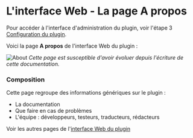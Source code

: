 # L'interface Web - La page A propos

Pour accéder à l'interface d'administration du plugin, voir l'étape 3 [Configuration du plugin](Configuration.md).

Voici la page __A propos__ de l'interface Web du plugin : 

![About](../Images/About.png)
*Cette page est susceptible d'avoir évoluer depuis l'écriture de cette documentation.*

### Composition

Cette page regroupe des informations génériques sur le plugin :
* La documentation
* Que faire en cas de problèmes
* L'équipe : développeurs, testeurs, traducteurs, rédacteurs


Voir les autres pages de l'[interface Web du plugin](Home.md#linterface-web-du-plugin)

